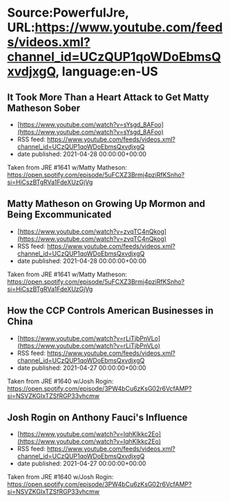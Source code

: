 # Source:PowerfulJre, URL:https://www.youtube.com/feeds/videos.xml?channel_id=UCzQUP1qoWDoEbmsQxvdjxgQ, language:en-US

## It Took More Than a Heart Attack to Get Matty Matheson Sober
 - [https://www.youtube.com/watch?v=sYsgd_8AFoo](https://www.youtube.com/watch?v=sYsgd_8AFoo)
 - RSS feed: https://www.youtube.com/feeds/videos.xml?channel_id=UCzQUP1qoWDoEbmsQxvdjxgQ
 - date published: 2021-04-28 00:00:00+00:00

Taken from JRE #1641 w/Matty Matheson:
https://open.spotify.com/episode/5uFCXZ3Brmj4pziRfKSnho?si=HiCszBTgRVa1FdeXUzGjVg

## Matty Matheson on Growing Up Mormon and Being Excommunicated
 - [https://www.youtube.com/watch?v=zvqTC4nQkog](https://www.youtube.com/watch?v=zvqTC4nQkog)
 - RSS feed: https://www.youtube.com/feeds/videos.xml?channel_id=UCzQUP1qoWDoEbmsQxvdjxgQ
 - date published: 2021-04-28 00:00:00+00:00

Taken from JRE #1641 w/Matty Matheson:
https://open.spotify.com/episode/5uFCXZ3Brmj4pziRfKSnho?si=HiCszBTgRVa1FdeXUzGjVg

## How the CCP Controls American Businesses in China
 - [https://www.youtube.com/watch?v=rLiTjbPnVLo](https://www.youtube.com/watch?v=rLiTjbPnVLo)
 - RSS feed: https://www.youtube.com/feeds/videos.xml?channel_id=UCzQUP1qoWDoEbmsQxvdjxgQ
 - date published: 2021-04-27 00:00:00+00:00

Taken from JRE #1640 w/Josh Rogin:
https://open.spotify.com/episode/3PW4bCu6zKsG02r6VcfAMP?si=NSVZKGIxTZSfRGP33vhcmw

## Josh Rogin on Anthony Fauci's Influence
 - [https://www.youtube.com/watch?v=IqhKlkkc2Eo](https://www.youtube.com/watch?v=IqhKlkkc2Eo)
 - RSS feed: https://www.youtube.com/feeds/videos.xml?channel_id=UCzQUP1qoWDoEbmsQxvdjxgQ
 - date published: 2021-04-27 00:00:00+00:00

Taken from JRE #1640 w/Josh Rogin:
https://open.spotify.com/episode/3PW4bCu6zKsG02r6VcfAMP?si=NSVZKGIxTZSfRGP33vhcmw


